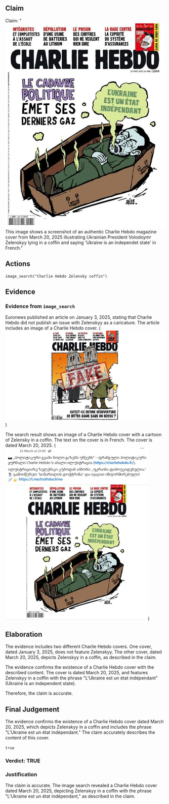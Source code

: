 ## Claim
Claim: "![image 14](media/47.jpg) This image shows a screenshot of an authentic Charlie Hebdo magazine cover from March 20, 2025 illustrating Ukrainian President Volodoymr Zelenskyy lying in a coffin and saying 'Ukraine is an independet state' in French."

## Actions
```
image_search("Charlie Hebdo Zelensky coffin")
```

## Evidence
### Evidence from `image_search`
Euronews published an article on January 3, 2025, stating that Charlie Hebdo did not publish an issue with Zelenskyy as a caricature. The article includes an image of a Charlie Hebdo cover. (![image 6860](media/2025-08-29_23-08-1756508902-925450.jpg))

The search result shows an image of a Charlie Hebdo cover with a cartoon of Zelensky in a coffin. The text on the cover is in French. The cover is dated March 20, 2025. (![image 6861](media/2025-08-29_23-08-1756508903-816629.jpg))


## Elaboration
The evidence includes two different Charlie Hebdo covers. One cover, dated January 3, 2025, does not feature Zelenskyy. The other cover, dated March 20, 2025, depicts Zelenskyy in a coffin, as described in the claim.

The evidence confirms the existence of a Charlie Hebdo cover with the described content. The cover is dated March 20, 2025, and features Zelenskyy in a coffin with the phrase "L'Ukraine est un état indépendant" (Ukraine is an independent state).

Therefore, the claim is accurate.


## Final Judgement
The evidence confirms the existence of a Charlie Hebdo cover dated March 20, 2025, which depicts Zelenskyy in a coffin and includes the phrase "L'Ukraine est un état indépendant." The claim accurately describes the content of this cover.

`true`

### Verdict: TRUE

### Justification
The claim is accurate. The image search revealed a Charlie Hebdo cover dated March 20, 2025, depicting Zelenskyy in a coffin with the phrase "L'Ukraine est un état indépendant," as described in the claim.
